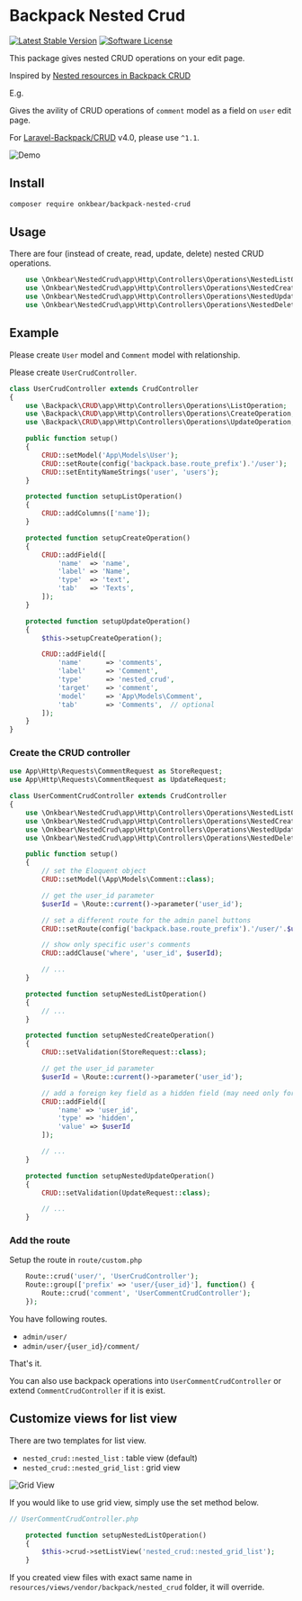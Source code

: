 # Backpack Nested Crud

[![Latest Stable Version](https://img.shields.io/packagist/v/onkbear/backpack-nested-crud.svg?style=flat-square)](https://packagist.org/packages/onkbear/backpack-nested-crud)
[![Software License](https://img.shields.io/github/license/onkbear/backpack-nested-crud?style=flat-square)](LICENSE)

This package gives nested CRUD operations on your edit page.

Inspired by [Nested resources in Backpack CRUD](https://backpackforlaravel.com/articles/tutorials/nested-resources-in-backpack-crud)

E.g.

Gives the avility of CRUD operations of `comment` model as a field on `user` edit page.

For [Laravel-Backpack/CRUD](https://github.com/Laravel-Backpack/CRUD) v4.0, please use `^1.1`.

![Demo](https://user-images.githubusercontent.com/6011203/71384896-04b19080-25dc-11ea-9c97-6ee38d31619c.gif)

## Install

``` bash
composer require onkbear/backpack-nested-crud
```

## Usage

There are four (instead of create, read, update, delete) nested CRUD operations.

``` php
    use \Onkbear\NestedCrud\app\Http\Controllers\Operations\NestedListOperation;
    use \Onkbear\NestedCrud\app\Http\Controllers\Operations\NestedCreateOperation;
    use \Onkbear\NestedCrud\app\Http\Controllers\Operations\NestedUpdateOperation;
    use \Onkbear\NestedCrud\app\Http\Controllers\Operations\NestedDeleteOperation;
```

## Example

Please create `User` model and `Comment` model with relationship.

Please create `UserCrudController`.

```php
class UserCrudController extends CrudController
{
    use \Backpack\CRUD\app\Http\Controllers\Operations\ListOperation;
    use \Backpack\CRUD\app\Http\Controllers\Operations\CreateOperation;
    use \Backpack\CRUD\app\Http\Controllers\Operations\UpdateOperation;

    public function setup()
    {
        CRUD::setModel('App\Models\User');
        CRUD::setRoute(config('backpack.base.route_prefix').'/user');
        CRUD::setEntityNameStrings('user', 'users');
    }

    protected function setupListOperation()
    {
        CRUD::addColumns(['name']);
    }

    protected function setupCreateOperation()
    {
        CRUD::addField([
            'name'  => 'name',
            'label' => 'Name',
            'type'  => 'text',
            'tab'   => 'Texts',
        ]);
    }

    protected function setupUpdateOperation()
    {
        $this->setupCreateOperation();

        CRUD::addField([
            'name'      => 'comments',
            'label'     => 'Comment',
            'type'      => 'nested_crud',
            'target'    => 'comment',
            'model'     => 'App\Models\Comment',
            'tab'       => 'Comments',  // optional
        ]);
    }
}

```

### Create the CRUD controller

``` php
use App\Http\Requests\CommentRequest as StoreRequest;
use App\Http\Requests\CommentRequest as UpdateRequest;

class UserCommentCrudController extends CrudController
{
    use \Onkbear\NestedCrud\app\Http\Controllers\Operations\NestedListOperation;
    use \Onkbear\NestedCrud\app\Http\Controllers\Operations\NestedCreateOperation;
    use \Onkbear\NestedCrud\app\Http\Controllers\Operations\NestedUpdateOperation;
    use \Onkbear\NestedCrud\app\Http\Controllers\Operations\NestedDeleteOperation;

    public function setup()
    {
        // set the Eloquent object
        CRUD::setModel(\App\Models\Comment::class);

        // get the user_id parameter
        $userId = \Route::current()->parameter('user_id');

        // set a different route for the admin panel buttons
        CRUD::setRoute(config('backpack.base.route_prefix').'/user/'.$userId.'/comment');

        // show only specific user's comments
        CRUD::addClause('where', 'user_id', $userId);

        // ...
    }

    protected function setupNestedListOperation()
    {
        // ...
    }

    protected function setupNestedCreateOperation()
    {
        CRUD::setValidation(StoreRequest::class);

        // get the user_id parameter
        $userId = \Route::current()->parameter('user_id');

        // add a foreign key field as a hidden field (may need only for create operation)
        CRUD::addField([
            'name' => 'user_id',
            'type' => 'hidden',
            'value' => $userId
        ]);

        // ...
    }

    protected function setupNestedUpdateOperation()
    {
        CRUD::setValidation(UpdateRequest::class);

        // ...
    }
```

### Add the route

Setup the route in `route/custom.php`

``` php
    Route::crud('user/', 'UserCrudController');
    Route::group(['prefix' => 'user/{user_id}'], function() {
        Route::crud('comment', 'UserCommentCrudController');
    });
```

You have following routes.

- `admin/user/`
- `admin/user/{user_id}/comment/`

That's it.

You can also use backpack operations into `UserCommentCrudController` or extend `CommentCrudController` if it is exist.

## Customize views for list view

There are two templates for list view.

- `nested_crud::nested_list` : table view (default)
- `nested_crud::nested_grid_list` : grid view

![Grid View](https://user-images.githubusercontent.com/6011203/71385071-15163b00-25dd-11ea-9b99-880d8f52af67.png)

If you would like to use grid view, simply use the set method below.

``` php
// UserCommentCrudController.php

    protected function setupNestedListOperation()
    {
        $this->crud->setListView('nested_crud::nested_grid_list');
    }
```

If you created view files with exact same name in `resources/views/vendor/backpack/nested_crud` folder, it will override.
